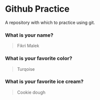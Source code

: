 # Github Practice

A repository with which to practice using git.

### What is your name?

> Fikri Malek


### What is your favorite color?

> Turqoise

### What is your favorite ice cream?

> Cookie dough
